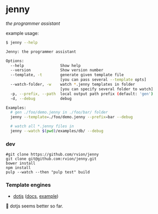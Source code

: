 # jenny

_the programmer assistant_

example usage:

```sh
$ jenny --help

Jenny: the programmer assistant

Options:
  --help                Show help                                      [boolean]
  --version             Show version number                            [boolean]
  --template, -t        generate given template file
                        [you can pass several --template opts]          [string]
  --watch-folder, -w    watch *.jenny templates in folder
                        [you can specify several folder to watch]       [string]
  -p, --prefix, --path  local output path prefix (default: 'gen')       [string]
  -d, --debug           debug                                          [boolean]

Examples:
  # gen ./foo/demo.jenny in ./foo/bar/ folder
  jenny --template=./foo/demo.jenny --prefix=bar --debug                      

  # watch all *.jenny files in
  jenny --watch $(pwd)/examples/db/ --debug
```

### dev

```shell
#git clone https://github.com/rvion/jenny
git clone git@github.com:rvion/jenny.git
bower install
npm install
pulp --watch --then "pulp test" build
```

### Template engines

  - [dotjs](https://www.dotjs.io/) ([docs](http://olado.github.io/doT/index.html), [example](https://github.com/olado/doT/blob/master/examples/advancedsnippet.txt))

:memo: dotjs seems better so far.
